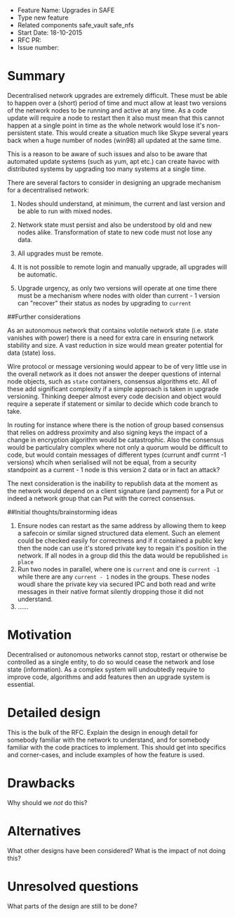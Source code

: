 - Feature Name: Upgrades in SAFE
- Type new feature
- Related components safe_vault safe_nfs
- Start Date: 18-10-2015
- RFC PR: 
- Issue number: 

# Summary

Decentralised network upgrades are extremely difficult. These must be able to happen over a (short) 
period of time and muct allow at least two versions of the network nodes to be running and active
at any time. As a code update will require a node to restart then it also must mean that this cannot 
happen at a single point in time as the whole network would lose it's non-persistent state. This would
create a situation much like Skype several years back when a huge number of nodes (win98) all updated
at the same time. 

This is a reason to be aware of such issues and also to be aware that automated update systems (such
as yum, apt etc.) can create havoc with distributed systems by upgrading too many systems at a 
single time. 

There are several factors to consider in designing an upgrade mechanism for a decentralised network:

1. Nodes should understand, at minimum, the current and last version and be able to run with mixed
nodes.

2. Network state must persist and also be understood by old and new nodes alike. Transformation
of state to new code must not lose any data. 

3. All upgrades must be remote. 

4. It is not possible to remote login and manually upgrade, all upgrades will be automatic. 

5. Upgrade urgency, as only two versions will operate at one time there must be a mechanism where 
nodes with older than current - 1 version can "recover" their status as nodes by upgrading to 
`current`

##Further considerations

As an autonomous network that contains volotile network state (i.e. state vanishes with power) there is a need for extra care in ensuring network stability and size. A vast reduction in size would mean greater potential for data (state) loss. 

Wire protocol or message versioning would appear to be of very little use in the overall network as it does not answer the deeper questions of internal node objects, such as `state` containers, consensus algorithms etc. All of these add significant complexity if a simple approach is taken in upgrade versioning. Thinking deeper almost every code decision and object would require a seperate if statement or similar to decide which code branch to take. 

In routing for instance where there is the notion of group based consensus that relies on address proximity and also signing keys the impact of a change in encryption algorithm would be catastrophic. Also the consensus would be particulalry complex where not only a quorum would be difficult to code, but would contain messages of different types (currunt andf currnt -1 versions) whcih when serialised will not be equal, from a security standpoint as a current - 1 node is this version 2 data or in fact an attack? 

The next consideration is the inability to republish data at the moment as the network would depend on a client signature (and payment) for a Put or indeed a network group that can Put with the correct consensus. 

##Initial thoughts/brainstorming ideas

1.  Ensure nodes can restart as the same address by allowing them to keep a safecoin or similar signed structured data element. Such an element could be checked easily for correctness and if it contained a public key then the node can use it's stored private key to regain it's position in the network. If all nodes in a group did this the data would be republished `in place`
2.  Run two nodes in parallel, where one is `current` and one is `current -1` while there are any `current - 1` nodes in the groups. These nodes woudl share the private key via secured IPC and both read and write messages in their native format silently dropping those it did not understand.
3.  ......

# Motivation

Decentralised or autonomous networks cannot stop, restart or otherwise be controlled as a single 
entity, to do so would cease the network and lose state (information). As a complex system will
undoubtedly require to improve code, algorithms and add features then an upgrade system is essential.


# Detailed design

This is the bulk of the RFC. Explain the design in enough detail for somebody familiar
with the network to understand, and for somebody familiar with the code practices to implement.
This should get into specifics and corner-cases, and include examples of how the feature is used.

# Drawbacks

Why should we *not* do this?

# Alternatives

What other designs have been considered? What is the impact of not doing this?

# Unresolved questions

What parts of the design are still to be done?
